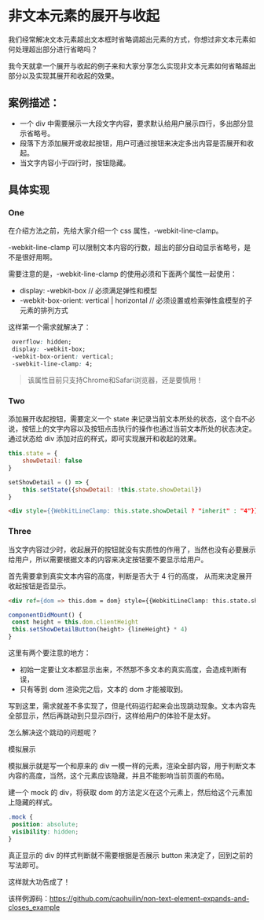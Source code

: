# 非文本元素的展开与收起

我们经常解决文本元素超出文本框时省略调超出元素的方式，你想过非文本元素如何处理超出部分进行省略吗？

我今天就拿一个展开与收起的例子来和大家分享怎么实现非文本元素如何省略超出部分以及实现其展开和收起的效果。

## 案例描述：

- 一个 div 中需要展示一大段文字内容，要求默认给用户展示四行，多出部分显示省略号。
- 段落下方添加展开或收起按钮，用户可通过按钮来决定多出内容是否展开和收起。
- 当文字内容小于四行时，按钮隐藏。

## 具体实现

### One

在介绍方法之前，先给大家介绍一个 css 属性，-webkit-line-clamp。

-webkit-line-clamp 可以限制文本内容的行数，超出的部分自动显示省略号，是不是很好用啊。

需要注意的是，-webkit-line-clamp 的使用必须和下面两个属性一起使用：

- display: -webkit-box // 必须满足弹性和模型
- -webkit-box-orient: vertical | horizontal // 必须设置或检索弹性盒模型的子元素的排列方式

这样第一个需求就解决了：

```css
 overflow: hidden;
 display: -webkit-box;
 -webkit-box-orient: vertical;
 -swebkit-line-clamp: 4;
``` 

> 该属性目前只支持Chrome和Safari浏览器，还是要慎用！

### Two

添加展开收起按钮，需要定义一个 state 来记录当前文本所处的状态，这个自不必说，按钮上的文字内容以及按钮点击执行的操作也通过当前文本所处的状态决定。通过状态给 div 添加对应的样式，即可实现展开和收起的效果。

```js
this.state = {
    showDetail: false
}

setShowDetail = () => {
    this.setState({showDetail: !this.state.showDetail})
}
```

```html
<div style={{WebkitLineClamp: this.state.showDetail ? "inherit" : "4"}} />}
```

### Three

当文字内容过少时，收起展开的按钮就没有实质性的作用了，当然也没有必要展示给用户，所以需要根据文本的内容来决定按钮要不要显示给用户。

首先需要拿到真实文本内容的高度，判断是否大于 4 行的高度， 从而来决定展开收起按钮是否显示。

```html
<div ref={dom => this.dom = dom} style={{WebkitLineClamp: this.state.showDetailButton ? (this.state.showDetail ? 'inhert': '4') : 'inhert'}}>
```

```js
componentDidMount() {
 const height = this.dom.clientHeight
 this.setShowDetailButton(height> {lineHeight} * 4)
}
```

这里有两个要注意的地方：

- 初始一定要让文本都显示出来，不然那不多文本的真实高度，会造成判断有误，
- 只有等到 dom 渲染完之后，文本的 dom 才能被取到。

写到这里，需求就差不多实现了，但是代码运行起来会出现跳动现象。文本内容先全部显示，然后再跳动到只显示四行，这样给用户的体验不是太好。

怎么解决这个跳动的问题呢？

模拟展示

模拟展示就是写一个和原来的 div 一模一样的元素，渲染全部内容，用于判断文本内容的高度，当然，这个元素应该隐藏，并且不能影响当前页面的布局。

建一个 mock 的 div，将获取 dom 的方法定义在这个元素上，然后给这个元素加上隐藏的样式。

```css
.mock {
 position: absolute;
 visibility: hidden;
}
```

真正显示的 div 的样式判断就不需要根据是否展示 button 来决定了，回到之前的写法即可。

这样就大功告成了！

该样例源码：https://github.com/caohuilin/non-text-element-expands-and-closes_example